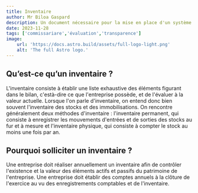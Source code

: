 ```yaml
---
title: Inventaire
author: Mr Biloa Gaspard
description: Un document nécessaire pour la mise en place d'un système cohérent et transparent au sein de l'organisation d’une entreprise.
date: 2023-11-28
tags: ['commissariare','évaluation','transparence']
image:
    url: 'https://docs.astro.build/assets/full-logo-light.png'
    alt: 'The full Astro logo.'
---
```



## Qu’est-ce qu’un inventaire ?

L'inventaire consiste à établir une liste exhaustive des éléments figurant dans le bilan, c'està-dire ce que l'entreprise possède, et de l'évaluer à la valeur actuelle. Lorsque l'on parle d'inventaire, on entend donc bien souvent l'inventaire des stocks et des immobilisations. 
On rencontre généralement deux méthodes d'inventaire : l'inventaire permanent, qui consiste à
enregistrer les mouvements d'entrées et de sorties des stocks au fur et à mesure et
l'inventaire physique, qui consiste à compter le stock au moins une fois par an.

## Pourquoi solliciter un inventaire ?

Une entreprise doit réaliser annuellement un inventaire afin de contrôler l'existence et la
valeur des éléments actifs et passifs du patrimoine de l'entreprise. Une entreprise doit établir
des comptes annuels à la clôture de l'exercice au vu des enregistrements comptables et de
l'inventaire.